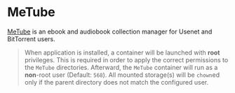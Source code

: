 # MeTube

[MeTube](https://github.com/alexta69/metube) is an ebook and audiobook collection manager for Usenet and BitTorrent users.

> When application is installed, a container will be launched with **root** privileges.
> This is required in order to apply the correct permissions to the `MeTube` directories.
> Afterward, the `MeTube` container will run as a **non**-root user (Default: `568`).
> All mounted storage(s) will be `chown`ed only if the parent directory does not match the configured user.
